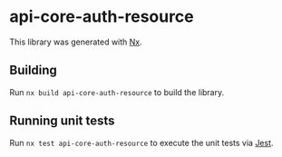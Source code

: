 # api-core-auth-resource

This library was generated with [Nx](https://nx.dev).

## Building

Run `nx build api-core-auth-resource` to build the library.

## Running unit tests

Run `nx test api-core-auth-resource` to execute the unit tests via [Jest](https://jestjs.io).
